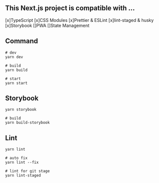 ## This Next.js project is compatible with ...

[x]TypeScript
[x]CSS Modules
[x]Prettier & ESLint
[x]lint-staged & husky
[x]Storybook
[]PWA
[]State Management

## Command

```
# dev
yarn dev

# build
yarn build

# start
yarn start
```

## Storybook

```
yarn storybook

# build
yarn build-storybook
```

## Lint

```
yarn lint

# auto fix
yarn lint --fix

# lint for git stage
yarn lint-staged
```
